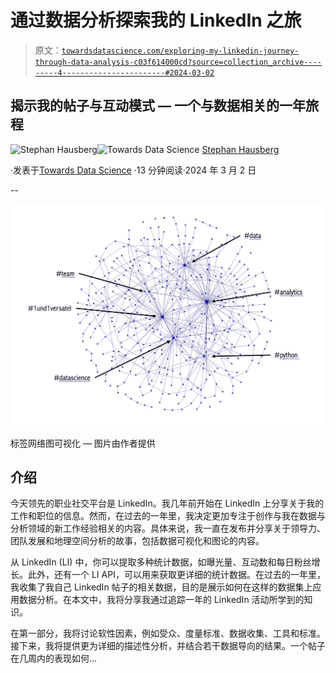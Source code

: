 # 通过数据分析探索我的 LinkedIn 之旅

> 原文：[`towardsdatascience.com/exploring-my-linkedin-journey-through-data-analysis-c03f614000cd?source=collection_archive---------4-----------------------#2024-03-02`](https://towardsdatascience.com/exploring-my-linkedin-journey-through-data-analysis-c03f614000cd?source=collection_archive---------4-----------------------#2024-03-02)

## 揭示我的帖子与互动模式 — **一个与数据相关的一年旅程**

[](https://medium.com/@stephanhausberg?source=post_page---byline--c03f614000cd--------------------------------)![Stephan Hausberg](https://medium.com/@stephanhausberg?source=post_page---byline--c03f614000cd--------------------------------)[](https://towardsdatascience.com/?source=post_page---byline--c03f614000cd--------------------------------)![Towards Data Science](https://towardsdatascience.com/?source=post_page---byline--c03f614000cd--------------------------------) [Stephan Hausberg](https://medium.com/@stephanhausberg?source=post_page---byline--c03f614000cd--------------------------------)

·发表于[Towards Data Science](https://towardsdatascience.com/?source=post_page---byline--c03f614000cd--------------------------------) ·13 分钟阅读·2024 年 3 月 2 日

--

![](img/e197523bb112196a3ceddc4b3823090a.png)

标签网络图可视化 — 图片由作者提供

## 介绍

今天领先的职业社交平台是 LinkedIn。我几年前开始在 LinkedIn 上分享关于我的工作和职位的信息。然而，在过去的一年里，我决定更加专注于创作与我在数据与分析领域的新工作经验相关的内容。具体来说，我一直在发布并分享关于领导力、团队发展和地理空间分析的故事，包括数据可视化和图论的内容。

从 LinkedIn (LI) 中，你可以提取多种统计数据，如曝光量、互动数和每日粉丝增长。此外，还有一个 LI API，可以用来获取更详细的统计数据。在过去的一年里，我收集了我自己 LinkedIn 帖子的相关数据，目的是展示如何在这样的数据集上应用数据分析。在本文中，我将分享我通过追踪一年的 LinkedIn 活动所学到的知识。

在第一部分，我将讨论软性因素，例如受众、度量标准、数据收集、工具和标准。接下来，我将提供更为详细的描述性分析，并结合若干数据导向的结果。一个帖子在几周内的表现如何…
